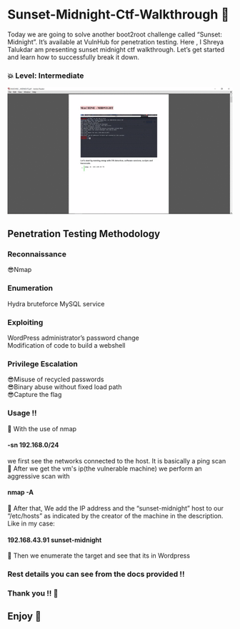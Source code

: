 # Sunset-Midnight-Ctf-Walkthrough :sunrise_over_mountains:
Today we are going to solve another boot2root challenge called “Sunset: Midnight”.  It’s available at VulnHub for penetration testing. Here , I Shreya Talukdar am presenting sunset midnight ctf walkthrough. Let’s get started and learn how to successfully break it down.<br>

### :boom: Level: Intermediate<br>

![Machine_Sunset_Midnight_DEMO GIF](https://github.com/MoonPengu/Sunset-Midnight-Ctf-Walkthrough/blob/master/Machine_Sunset_Midnight_GIF.gif)

## Penetration Testing Methodology<br>

### Reconnaissance<br>
:sunglasses:Nmap<br>

### Enumeration<br>
Hydra bruteforce MySQL service<br>

### Exploiting<br>
WordPress administrator’s password change<br>
Modification of code to build a webshell<br>

### Privilege Escalation<br>
:sunglasses:Misuse of recycled passwords<br>
:sunglasses:Binary abuse without fixed load path<br>
:sunglasses:Capture the flag

### Usage !!
:ghost: With the use of nmap 
#### -sn 192.168.0/24
we first see the networks connected to the host. It is basically a ping scan<br>
:ghost: After we get the vm's ip(the vulnerable machine) we perform an aggressive scan with 
#### nmap -A
:ghost: After that, We add the IP address and the “sunset-midnight” host to our “/etc/hosts” as indicated by the creator of the machine in the description. Like in my case:
#### 192.168.43.91    sunset-midnight
:ghost: Then we enumerate the target and see that its in Wordpress

### Rest details you can see from the docs provided !!

### Thank you !! :pray:
## Enjoy :hugs:
